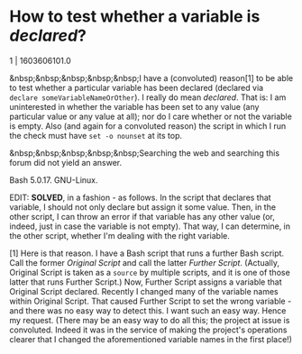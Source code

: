 # How to test whether a variable is *declared*?

1 | 1603606101.0

&amp;nbsp;&amp;nbsp;&amp;nbsp;&amp;nbsp;&amp;nbsp;I have a (convoluted) reason[1] to be able to test whether a particular variable has been declared (declared via `declare someVariableNameOrOther`). I really do mean *declared*. That is: I am uninterested in whether the variable has been set to any value (any particular value or any value at all); nor do I care whether or not the variable is empty. Also (and again for a convoluted reason) the script in which I run the check must have `set -o nounset` at its top.

&amp;nbsp;&amp;nbsp;&amp;nbsp;&amp;nbsp;&amp;nbsp;Searching the web and searching this forum did not yield an answer.

Bash 5.0.17. GNU-Linux.

EDIT: **SOLVED**, in a fashion - as follows. In the script that declares that variable, I should not only declare but assign it some value. Then, in the other script, I can throw an error if that variable has any other value (or, indeed, just in case the variable is not empty). That way, I can determine, in the other script, whether I'm dealing with the right variable.

[1] Here is that reason. I have a Bash script that runs a further Bash script. Call the former *Original Script* and call the latter *Further Script*. (Actually, Original Script is taken as a `source` by multiple scripts, and it is one of those latter that runs Further Script.) Now, Further Script assigns a variable that Original Script declared. Recently I changed many of the variable names within Original Script. That caused Further Script to set the wrong variable - and there was no easy way to detect this. I want such an easy way. Hence my request. (There may be an easy way to do all this; the project at issue is convoluted. Indeed it was in the service of making the project's operations clearer that I changed the aforementioned variable names in the first place!)